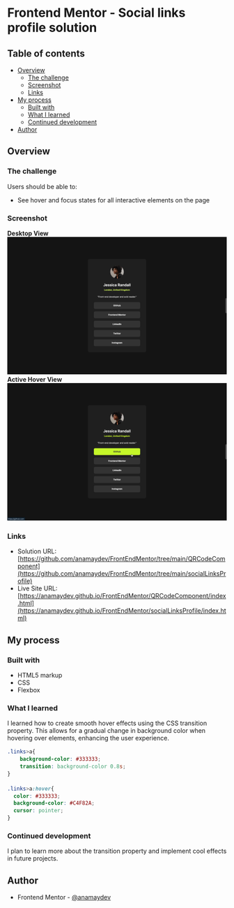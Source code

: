 # Frontend Mentor - Social links profile solution

## Table of contents

- [Overview](#overview)
  - [The challenge](#the-challenge)
  - [Screenshot](#screenshot)
  - [Links](#links)
- [My process](#my-process)
  - [Built with](#built-with)
  - [What I learned](#what-i-learned)
  - [Continued development](#continued-development)
- [Author](#author)


## Overview

### The challenge

Users should be able to:

- See hover and focus states for all interactive elements on the page

### Screenshot
**Desktop View**<br>
![blogPreviewCardSolutionDesktop.png](assets/images/socialLinksPreviewSolutionDesktop.png)
**Active Hover View**<br>
![blogPreviewCardSolutionHover.png](assets/images/socialLinksPreviewSolutionHover.png)

### Links
- Solution URL: [https://github.com/anamaydev/FrontEndMentor/tree/main/QRCodeComponent](https://github.com/anamaydev/FrontEndMentor/tree/main/socialLinksProfile)
- Live Site URL: [https://anamaydev.github.io/FrontEndMentor/QRCodeComponent/index.html](https://anamaydev.github.io/FrontEndMentor/socialLinksProfile/index.html)

## My process

### Built with

- HTML5 markup
- CSS
- Flexbox

### What I learned
I learned how to create smooth hover effects using the CSS transition property. This allows for a gradual change in background color when hovering over elements, enhancing the user experience.

```css
.links>a{
    background-color: #333333;
    transition: background-color 0.8s;
}

.links>a:hover{
  color: #333333;
  background-color: #C4F82A;
  cursor: pointer;
}
```


### Continued development

I plan to learn more about the transition property and implement cool effects in future projects.

## Author
- Frontend Mentor - [@anamaydev](https://www.frontendmentor.io/profile/anamaydev)